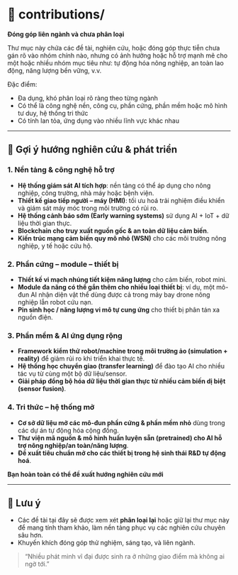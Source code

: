 # 📁 contributions/
**Đóng góp liên ngành và chưa phân loại**

Thư mục này chứa các đề tài, nghiên cứu, hoặc đóng góp thực tiễn chưa gán rõ vào nhóm chính nào, nhưng có ảnh hưởng hoặc hỗ trợ mạnh mẽ cho một hoặc nhiều nhóm mục tiêu như: tự động hóa nông nghiệp, an toàn lao động, năng lượng bền vững, v.v.

Đặc điểm:
- Đa dụng, khó phân loại rõ ràng theo từng ngành
- Có thể là công nghệ nền, công cụ, phần cứng, phần mềm hoặc mô hình tư duy, hệ thống tri thức
- Có tính lan tỏa, ứng dụng vào nhiều lĩnh vực khác nhau

---

## 🔧 Gợi ý hướng nghiên cứu & phát triển

### 1. Nền tảng & công nghệ hỗ trợ
- **Hệ thống giám sát AI tích hợp**: nền tảng có thể áp dụng cho nông nghiệp, công trường, nhà máy hoặc bệnh viện.
- **Thiết kế giao tiếp người – máy (HMI)**: tối ưu hoá trải nghiệm điều khiển và giám sát máy móc trong môi trường có rủi ro.
- **Hệ thống cảnh báo sớm (Early warning systems)** sử dụng AI + IoT + dữ liệu thời gian thực.
- **Blockchain cho truy xuất nguồn gốc & an toàn dữ liệu cảm biến**.
- **Kiến trúc mạng cảm biến quy mô nhỏ (WSN)** cho các môi trường nông nghiệp, y tế hoặc cứu hộ.

### 2. Phần cứng – module – thiết bị
- **Thiết kế vi mạch nhúng tiết kiệm năng lượng** cho cảm biến, robot mini.
- **Module đa năng có thể gắn thêm cho nhiều loại thiết bị**: ví dụ, một mô-đun AI nhận diện vật thể dùng được cả trong máy bay drone nông nghiệp lẫn robot cứu nạn.
- **Pin sinh học / năng lượng vi mô tự cung ứng** cho thiết bị phân tán xa nguồn điện.

### 3. Phần mềm & AI ứng dụng rộng
- **Framework kiểm thử robot/machine trong môi trường ảo (simulation + reality)** để giảm rủi ro khi triển khai thực tế.
- **Hệ thống học chuyển giao (transfer learning)** để đào tạo AI cho nhiều tác vụ từ cùng một bộ dữ liệu/sensor.
- **Giải pháp đồng bộ hóa dữ liệu thời gian thực từ nhiều cảm biến dị biệt (sensor fusion)**.

### 4. Tri thức – hệ thống mở
- **Cơ sở dữ liệu mở các mô-đun phần cứng & phần mềm nhỏ** dùng trong các dự án tự động hóa cộng đồng.
- **Thư viện mã nguồn & mô hình huấn luyện sẵn (pretrained) cho AI hỗ trợ nông nghiệp/an toàn/năng lượng**.
- **Đề xuất tiêu chuẩn mở cho các thiết bị trong hệ sinh thái R&D tự động hoá**.

**Bạn hoàn toàn có thể đề xuất hướng nghiên cứu mới**

---

## 📌 Lưu ý
- Các đề tài tại đây sẽ được xem xét **phân loại lại** hoặc giữ lại thư mục này để mang tính tham khảo, làm nền tảng phục vụ các nghiên cứu chuyên sâu hơn.
- Khuyến khích đóng góp thử nghiệm, sáng tạo, và liên ngành.

> “Nhiều phát minh vĩ đại được sinh ra ở những giao điểm mà không ai ngờ tới.”
